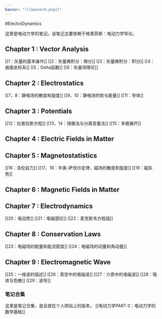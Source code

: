 ```yaml
---
banner: "![[banner6.png]]"
---
```

#ElectroDynamics

这里是电动力学的笔记。该笔记主要依赖于格里菲斯：电动力学导论。

## Chapter 1 : Vector Analysis
[[1：矢量的基本操作]]
[[2：矢量微积分：微分]]
[[3：矢量微积分：积分]]
[[4：曲面坐标系]]
[[5：Delta函数]]
[[6：矢量场理论]]

## Chapter 2 : Electrostatics 
[[7，8：静电场的散度和旋度]]
[[9，10：静电场的势与能量]]
[[11：导体]]

## Chapter 3 : Potentials
[[12：拉普拉斯方程]]
[[13，14：镜像法与分离变量法]]
[[15：多极展开]]

## Chapter 4 : Electric Fields in Matter 

## Chapter 5 : Magnetostatistics
[[16：洛伦兹力]]
[[17、18：毕奥-萨伐尔定律，磁场的散度和旋度]]
[[19：磁矢势]]


## Chapter 6 : Magnetic Fields in Matter

## Chapter 7 : Electrodynamics
[[20：电动势]]
[[21：电磁感应]]
[[22：麦克斯韦方程组]]

## Chapter 8 : Conservation Laws
[[23：电磁场的能量和能流密度]]
[[24：电磁场的动量和角动量]]

## Chapter 9 : Electromagnetic Wave 
[[25：一维波的描述]]
[[26：真空中的电磁波]]
[[27：介质中的电磁波]]
[[28：吸收与色散]]
[[29：波导]]



### 笔记合集
这里是笔记合集，是会放在个人网站上的版本。
[[电动力学PART 0：电动力学的数学基础]]
